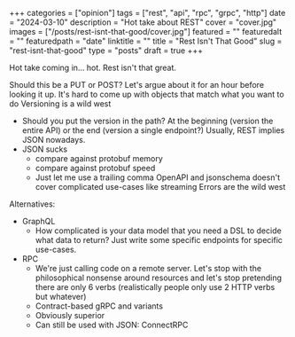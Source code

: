 +++
categories = ["opinion"]
tags = ["rest", "api", "rpc", "grpc", "http"]
date = "2024-03-10"
description = "Hot take about REST"
cover = "cover.jpg"
images = ["/posts/rest-isnt-that-good/cover.jpg"]
featured = ""
featuredalt = ""
featuredpath = "date"
linktitle = ""
title = "Rest Isn't That Good"
slug = "rest-isnt-that-good"
type = "posts"
draft = true
+++

Hot take coming in... hot. Rest isn't that great.

Should this be a PUT or POST? Let's argue about it for an hour before looking it up.
It's hard to come up with objects that match what you want to do
Versioning is a wild west
 - Should you put the version in the path? At the beginning (version the entire API) or the end (version a single endpoint?)
Usually, REST implies JSON nowadays.
 - JSON sucks
   - compare against protobuf memory
   - compare against protobuf speed
   - Just let me use a trailing comma
OpenAPI and jsonschema doesn't cover complicated use-cases like streaming
Errors are the wild west

Alternatives:
- GraphQL
  - How complicated is your data model that you need a DSL to decide what data to return? Just write some specific endpoints for specific use-cases.
- RPC
  - We're just calling code on a remote server. Let's stop with the philosophical nonsense around resources and let's stop pretending there are only 6 verbs (realistically people only use 2 HTTP verbs but whatever)
  - Contract-based gRPC and variants
  - Obviously superior
  - Can still be used with JSON: ConnectRPC
